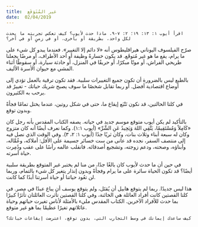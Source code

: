 ```yaml
---
title:  غير المُتَوَقَع
date:  02/04/2019
---
```


`اقرأ أيوب ١: ١٣: ١٩؛ ٢: ٧-٩. ماذا حدث لأيوب؟ كيف تعكس تجربته ما يحدث لكل واحد، بطريقة أو بأخرى، أو في زمنٍ أو في آخر؟`

صرّح الفيلسوف اليوناني هيراقليطوس أنه «لا دائم إلا التغيير». فعندما يبدو كل شيء على ما يرام، يقع ما هو غير مُتوقَع. قد يكون خسارةً وظيفة أو أحد الأطراف، أو مرضًا يجعلنا طريحي الفراش، أو موتًا مبكرًا، أو حريقًا في المنزل، أو حادثة سيارة، أو سقوطًا أثناء المشي مع حيوان الأسرة الأليف.

بالطبع ليس بالضرورة أن تكون جميع التغييرات سلبية. فقد تكون ترقية بالعمل تؤدي إلى أوضاع اقتصادية أفضل. أو ربما تقابل شخصًا ما سوف يصبح شريك حياتك - تغييرٌ قد يرحب به الكثيرون.

في كلتا الحالتين، قد نكون نَتْبَع إيقاع ما، حتى في شكل روتين، عندما يختل تمامًا فجأةً وبدون توقع.

بالتأكيد لم يكن أيوب متوقع موسم جديد في حياته. يصفه الكتاب المقدس بأنه رجل كان «كَامِلاً وَمُسْتَقِيمًا، يَتَّقِي اللهَ وَيَحِيدُ عَنِ الشَّرِّ» (أيوب ١:١). وكما نعرف أيضًا أنه كان متزوج وكان له سبعة أبناء وثلاث بنات، وكان ثريًا جدًا (أيوب ١: ٢، ٣). وفي الوقت الذي نصل فيه إلى منتصف السفر، نجده قد عانى من ست خسائر جسيمة على الأقل: أملاكه، وعُمَّاله، وأبناؤه، وصحته، ودعم زوجته، وتشجيع أصدقائه. فانقلب عالمه رأسًا على عقب ودُمِرت حياة أسرته.

في حين أن ما حدث لأيوب كان بالغًا جدًا، من منا لم يختبر غير المتوقع بطريقة سلبية أيضًا؟ قد تكون الحياة سائرة على ما يرام وفجأةً وبدون إنذار يتغير كل شيء بالتمام، وربما لن تعُود حياتنا أو حياة أسرتنا أبدًا كما كانت.

هذا ليس جديدًا. ربما لم يتوقع هابيل أن يُقتَل، ولم يتوقع يوسف أن يباع عبدًا في مصر. في كلتا القصتين كانت أفراد العائلة هي الخائنة، وفي كلتا القصتين تأثرت العائلتان تأثرًا كبيرًا بما حدث للأفراد الآخرين. الكتاب المقدس مليء بالأمثلة لأناس تغيرت حياتهم وحياة عائلاتهم تغيرًا عظيمًا بما هو غير متوقع.

`كيف ساعدك إيمانك في وسط التجارب التي، بدون توقع، اعترضت إيقاعات حياتك؟`
